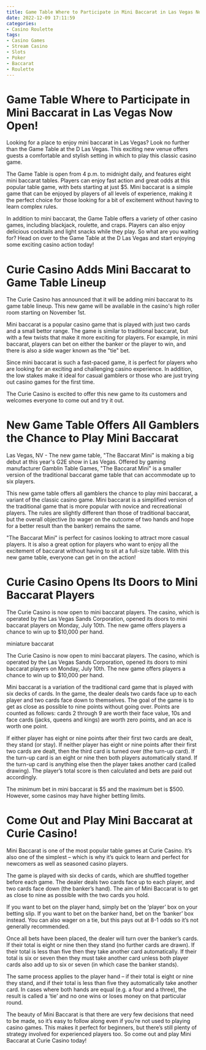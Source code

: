 ```yaml
---
title: Game Table Where to Participate in Mini Baccarat in Las Vegas Now Open!
date: 2022-12-09 17:11:59
categories:
- Casino Roulette
tags:
- Casino Games
- Stream Casino
- Slots
- Poker
- Baccarat
- Roulette
---
```



#  Game Table Where to Participate in Mini Baccarat in Las Vegas Now Open!

Looking for a place to enjoy mini baccarat in Las Vegas? Look no further than the Game Table at the D Las Vegas. This exciting new venue offers guests a comfortable and stylish setting in which to play this classic casino game.

The Game Table is open from 4 p.m. to midnight daily, and features eight mini baccarat tables. Players can enjoy fast action and great odds at this popular table game, with bets starting at just $5. Mini baccarat is a simple game that can be enjoyed by players of all levels of experience, making it the perfect choice for those looking for a bit of excitement without having to learn complex rules.

In addition to mini baccarat, the Game Table offers a variety of other casino games, including blackjack, roulette, and craps. Players can also enjoy delicious cocktails and light snacks while they play. So what are you waiting for? Head on over to the Game Table at the D Las Vegas and start enjoying some exciting casino action today!

#  Curie Casino Adds Mini Baccarat to Game Table Lineup

The Curie Casino has announced that it will be adding mini baccarat to its game table lineup. This new game will be available in the casino's high roller room starting on November 1st.

Mini baccarat is a popular casino game that is played with just two cards and a small bettor range. The game is similar to traditional baccarat, but with a few twists that make it more exciting for players. For example, in mini baccarat, players can bet on either the banker or the player to win, and there is also a side wager known as the "tie" bet.

Since mini baccarat is such a fast-paced game, it is perfect for players who are looking for an exciting and challenging casino experience. In addition, the low stakes make it ideal for casual gamblers or those who are just trying out casino games for the first time.

The Curie Casino is excited to offer this new game to its customers and welcomes everyone to come out and try it out.

#  New Game Table Offers All Gamblers the Chance to Play Mini Baccarat

Las Vegas, NV - The new game table, "The Baccarat Mini" is making a big debut at this year's G2E show in Las Vegas. Offered by gaming manufacturer Gamblin Table Games, "The Baccarat Mini" is a smaller version of the traditional baccarat game table that can accommodate up to six players.

This new game table offers all gamblers the chance to play mini baccarat, a variant of the classic casino game. Mini baccarat is a simplified version of the traditional game that is more popular with novice and recreational players. The rules are slightly different than those of traditional baccarat, but the overall objective (to wager on the outcome of two hands and hope for a better result than the banker) remains the same.

"The Baccarat Mini" is perfect for casinos looking to attract more casual players. It is also a great option for players who want to enjoy all the excitement of baccarat without having to sit at a full-size table. With this new game table, everyone can get in on the action!

#  Curie Casino Opens Its Doors to Mini Baccarat Players 

The Curie Casino is now open to mini baccarat players. The casino, which is operated by the Las Vegas Sands Corporation, opened its doors to mini baccarat players on Monday, July 10th. The new game offers players a chance to win up to $10,000 per hand.

 miniature baccarat

The Curie Casino is now open to mini baccarat players. The casino, which is operated by the Las Vegas Sands Corporation, opened its doors to mini baccarat players on Monday, July 10th. The new game offers players a chance to win up to $10,000 per hand.

Mini baccarat is a variation of the traditional card game that is played with six decks of cards. In the game, the dealer deals two cards face up to each player and two cards face down to themselves. The goal of the game is to get as close as possible to nine points without going over. Points are counted as follows: cards 2 through 9 are worth their face value, 10s and face cards (jacks, queens and kings) are worth zero points, and an ace is worth one point.

If either player has eight or nine points after their first two cards are dealt, they stand (or stay). If neither player has eight or nine points after their first two cards are dealt, then the third card is turned over (the turn-up card). If the turn-up card is an eight or nine then both players automatically stand. If the turn-up card is anything else then the player takes another card (called drawing). The player’s total score is then calculated and bets are paid out accordingly.

The minimum bet in mini baccarat is $5 and the maximum bet is $500. However, some casinos may have higher betting limits.

#  Come Out and Play Mini Baccarat at Curie Casino!

Mini Baccarat is one of the most popular table games at Curie Casino. It’s also one of the simplest – which is why it’s quick to learn and perfect for newcomers as well as seasoned casino players.

The game is played with six decks of cards, which are shuffled together before each game. The dealer deals two cards face up to each player, and two cards face down (the banker’s hand). The aim of Mini Baccarat is to get as close to nine as possible with the two cards you hold.

If you want to bet on the player hand, simply bet on the ‘player’ box on your betting slip. If you want to bet on the banker hand, bet on the ‘banker’ box instead. You can also wager on a tie, but this pays out at 8-1 odds so it’s not generally recommended.

Once all bets have been placed, the dealer will turn over the banker’s cards. If their total is eight or nine then they stand (no further cards are drawn). If their total is less than five then they take another card automatically. If their total is six or seven then they must take another card unless both player cards also add up to six or seven (in which case the banker stands).

The same process applies to the player hand – if their total is eight or nine they stand, and if their total is less than five they automatically take another card. In cases where both hands are equal (e.g. a four and a three), the result is called a ‘tie’ and no one wins or loses money on that particular round.

The beauty of Mini Baccarat is that there are very few decisions that need to be made, so it’s easy to follow along even if you’re not used to playing casino games. This makes it perfect for beginners, but there’s still plenty of strategy involved for experienced players too. So come out and play Mini Baccarat at Curie Casino today!